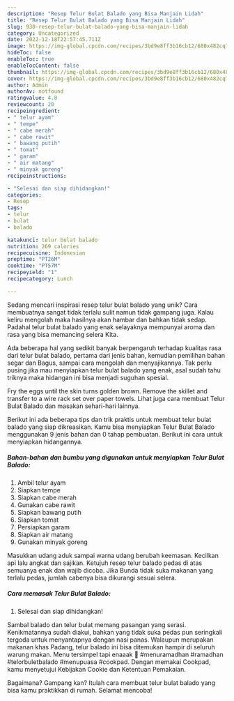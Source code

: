 ```yaml
---
description: "Resep Telur Bulat Balado yang Bisa Manjain Lidah"
title: "Resep Telur Bulat Balado yang Bisa Manjain Lidah"
slug: 930-resep-telur-bulat-balado-yang-bisa-manjain-lidah
category: Uncategorized
date: 2022-12-18T22:57:45.711Z
image: https://img-global.cpcdn.com/recipes/3bd9e8ff3b16cb12/680x482cq70/telur-bulat-balado-foto-resep-utama.jpg
hideToc: false
enableToc: true
enableTocContent: false
thumbnail: https://img-global.cpcdn.com/recipes/3bd9e8ff3b16cb12/680x482cq70/telur-bulat-balado-foto-resep-utama.jpg
cover: https://img-global.cpcdn.com/recipes/3bd9e8ff3b16cb12/680x482cq70/telur-bulat-balado-foto-resep-utama.jpg
author: Admin
authorAv: notfound
ratingvalue: 4.8
reviewcount: 20
recipeingredient:
- " telur ayam"
- " tempe"
- " cabe merah"
- " cabe rawit"
- " bawang putih"
- " tomat"
- " garam"
- " air matang"
- " minyak goreng"
recipeinstructions:

- "Selesai dan siap dihidangkan!"
categories:
- Resep
tags:
- telur
- bulat
- balado

katakunci: telur bulat balado 
nutrition: 269 calories
recipecuisine: Indonesian
preptime: "PT26M"
cooktime: "PT57M"
recipeyield: "1"
recipecategory: Lunch

---
```





Sedang mencari inspirasi resep telur bulat balado yang unik? Cara membuatnya sangat tidak terlalu sulit namun tidak gampang juga. Kalau keliru mengolah maka hasilnya akan hambar dan bahkan tidak sedap. Padahal telur bulat balado yang enak selayaknya mempunyai aroma dan rasa yang bisa memancing selera Kita.





Ada beberapa hal yang sedikit banyak berpengaruh terhadap kualitas rasa dari telur bulat balado, pertama dari jenis bahan, kemudian pemilihan bahan segar dan Bagus, sampai cara mengolah dan menyajikannya. Tak perlu pusing jika mau menyiapkan telur bulat balado yang enak,      asal sudah tahu triknya maka hidangan ini bisa menjadi suguhan spesial.














Fry the eggs until the skin turns golden brown. Remove the skillet and transfer to a wire rack set over paper towels. Lihat juga cara membuat Telur Bulat Balado dan masakan sehari-hari lainnya.






Berikut ini ada beberapa tips dan trik praktis untuk membuat telur bulat balado yang siap dikreasikan. Kamu bisa menyiapkan Telur Bulat Balado menggunakan 9 jenis bahan dan 0 tahap pembuatan. Berikut ini cara untuk menyiapkan hidangannya.

<!--inarticleads1-->

##### Bahan-bahan dan bumbu yang digunakan untuk menyiapkan Telur Bulat Balado:

1. Ambil  telur ayam
1. Siapkan  tempe
1. Siapkan  cabe merah
1. Gunakan  cabe rawit
1. Siapkan  bawang putih
1. Siapkan  tomat
1. Persiapkan  garam
1. Siapkan  air matang
1. Gunakan  minyak goreng


Masukkan udang aduk sampai warna udang berubah keemasan. Kecilkan api lalu angkat dan sajikan. Ketujuh resep telur balado pedas di atas semuanya enak dan wajib dicoba. Jika Bunda tidak suka makanan yang terlalu pedas, jumlah cabenya bisa dikurangi sesuai selera. 

<!--inarticleads2-->

##### Cara memasak Telur Bulat Balado:


1. Selesai dan siap dihidangkan!

Sambal balado dan telur bulat memang pasangan yang serasi. Kenikmatannya sudah diakui, bahkan yang tidak suka pedas pun seringkali tergoda untuk menyantapnya dengan nasi panas. Walaupun merupakan makanan khas Padang, telur balado ini bisa ditemukan hampir di seluruh warung makan. Menu tersimpel tapi enaaak 🥰 #menuramadhan #ramadhan #telorbuletbalado #menupuasa #cookpad. Dengan memakai Cookpad, kamu menyetujui Kebijakan Cookie dan Ketentuan Pemakaian. 

Bagaimana? Gampang kan? Itulah cara membuat telur bulat balado yang bisa kamu praktikkan di rumah. Selamat mencoba!
